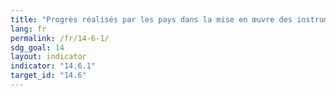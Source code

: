 ```yaml
---
title: "Progrès réalisés par les pays dans la mise en œuvre des instruments internationaux visant à combattre la pêche illicite, non déclarée et non réglementée"
lang: fr
permalink: /fr/14-6-1/
sdg_goal: 14
layout: indicator
indicator: "14.6.1"
target_id: "14.6"
---
```


